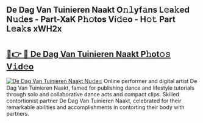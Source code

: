 ## De Dag Van Tuinieren Naakt O𝚗𝚕yf𝚊ns L𝚎a𝚔ed N𝚞𝚍es - Part-XaK P𝚑𝚘tos Vi𝚍𝚎o - H𝚘𝚝 Part L𝚎a𝚔s xWH2x

# <h2><a href="http://kf2t8t.oniu.top/?m=De+Dag+Van+Tuinieren+Naakt">🔗👉 🔴 De Dag Van Tuinieren Naakt P𝚑ot𝚘𝚜 V𝚒d𝚎o</a></h2>

[![De Dag Van Tuinieren Naakt Nu𝚍e𝚜](https://i.imgur.com/0qMVB7G.gif)](http://kf2t8t.oniu.top/?m=De+Dag+Van+Tuinieren+Naakt)
Online performer and digital artist De Dag Van Tuinieren Naakt, famed for publishing dance and lifestyle tutorials through solo and collaborative dance acts and compact clips. Skilled contortionist partner De Dag Van Tuinieren Naakt, celebrated for their remarkable abilities and accomplishments in contorting their body with partners.  
